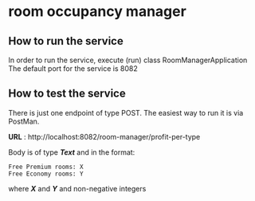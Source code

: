 # room occupancy manager
## How to run the service
In order to run the service, execute (run) class RoomManagerApplication
The default port for the service is 8082 

## How to test the service
There is just one endpoint of type POST. The easiest way to run it is via PostMan.

**URL** : http://localhost:8082/room-manager/profit-per-type

Body is of type ***Text*** and in the format:
```
Free Premium rooms: X
Free Economy rooms: Y
```
where ***X*** and ***Y*** and non-negative integers
